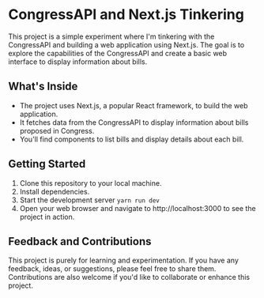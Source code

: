 # CongressAPI and Next.js Tinkering

This project is a simple experiment where I'm tinkering with the CongressAPI and building a web application using Next.js. The goal is to explore the capabilities of the CongressAPI and create a basic web interface to display information about bills.

## What's Inside

- The project uses Next.js, a popular React framework, to build the web application.
- It fetches data from the CongressAPI to display information about bills proposed in Congress.
- You'll find components to list bills and display details about each bill.

## Getting Started

1. Clone this repository to your local machine.
2. Install dependencies.
3. Start the development server
   `yarn run dev`
4.  Open your web browser and navigate to http://localhost:3000 to see the project in action.

## Feedback and Contributions
This project is purely for learning and experimentation. If you have any feedback, ideas, or suggestions, please feel free to share them. Contributions are also welcome if you'd like to collaborate or enhance this project.
